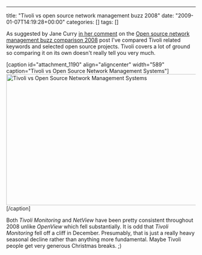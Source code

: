 ---
title: "Tivoli vs open source network management buzz 2008"
date: "2009-01-07T14:19:28+00:00"
categories: []
tags: []

As suggested by Jane Curry <a href="http://techteapot.com/open-source-network-management-buzz-comparison-2008/comment-page-1/#comment-7092">in her comment</a> on the <a title="Permanent Link to Open source network management buzz comparison 2008" rel="bookmark" href="http://techteapot.com/open-source-network-management-buzz-comparison-2008/">Open source network management buzz comparison 2008</a> post I've compared Tivoli related keywords and selected open source projects. Tivoli covers a lot of ground so comparing it on its own doesn't really tell you very much.

[caption id="attachment_1190" align="aligncenter" width="589" caption="Tivoli vs Open Source Network Management Systems"]<img class="size-full wp-image-1190" title="Tivoli vs Open Source NMS" src="http://techteapot.com/wp-content/uploads/2009/01/tivoli-vs-open-source-nms.png" alt="Tivoli vs Open Source Network Management Systems" width="589" height="348" />[/caption]

Both <em>Tivoli Monitoring</em> and <em>NetView</em> have been pretty consistent throughout 2008 unlike <em>OpenView</em> which fell substantially. It is odd that <em>Tivoli Monitoring</em> fell off a cliff in December. Presumably, that is just a really heavy seasonal decline rather than anything more fundamental. Maybe Tivoli people get very generous Christmas breaks. ;)
